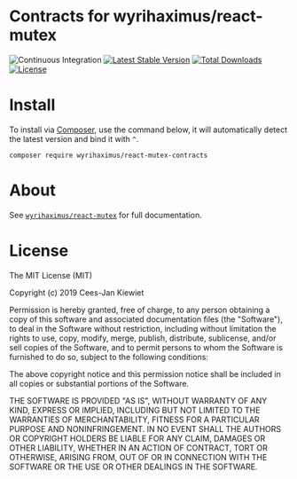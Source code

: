 # Contracts for wyrihaximus/react-mutex

![Continuous Integration](https://github.com/WyriHaximus/reactphp-mutex-contracts/workflows/Continuous%20Integration/badge.svg)
[![Latest Stable Version](https://poser.pugx.org/WyriHaximus/react-mutex-contracts/v/stable.png)](https://packagist.org/packages/WyriHaximus/react-mutex-contracts)
[![Total Downloads](https://poser.pugx.org/WyriHaximus/react-mutex-contracts/downloads.png)](https://packagist.org/packages/WyriHaximus/react-mutex-contracts)
[![License](https://poser.pugx.org/WyriHaximus/react-mutex-contracts/license.png)](https://packagist.org/packages/WyriHaximus/react-mutex-contracts)

# Install

To install via [Composer](http://getcomposer.org/), use the command below, it will automatically detect the latest version and bind it with `^`.

```
composer require wyrihaximus/react-mutex-contracts
```

# About

See [`wyrihaximus/react-mutex`](https://github.com/WyriHaximus/reactphp-mutex) for full documentation.

# License

The MIT License (MIT)

Copyright (c) 2019 Cees-Jan Kiewiet

Permission is hereby granted, free of charge, to any person obtaining a copy
of this software and associated documentation files (the "Software"), to deal
in the Software without restriction, including without limitation the rights
to use, copy, modify, merge, publish, distribute, sublicense, and/or sell
copies of the Software, and to permit persons to whom the Software is
furnished to do so, subject to the following conditions:

The above copyright notice and this permission notice shall be included in all
copies or substantial portions of the Software.

THE SOFTWARE IS PROVIDED "AS IS", WITHOUT WARRANTY OF ANY KIND, EXPRESS OR
IMPLIED, INCLUDING BUT NOT LIMITED TO THE WARRANTIES OF MERCHANTABILITY,
FITNESS FOR A PARTICULAR PURPOSE AND NONINFRINGEMENT. IN NO EVENT SHALL THE
AUTHORS OR COPYRIGHT HOLDERS BE LIABLE FOR ANY CLAIM, DAMAGES OR OTHER
LIABILITY, WHETHER IN AN ACTION OF CONTRACT, TORT OR OTHERWISE, ARISING FROM,
OUT OF OR IN CONNECTION WITH THE SOFTWARE OR THE USE OR OTHER DEALINGS IN THE
SOFTWARE.
